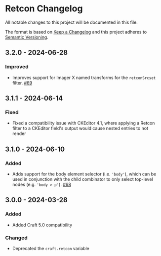 # Retcon Changelog

All notable changes to this project will be documented in this file.

The format is based on [Keep a Changelog](http://keepachangelog.com/) and this project adheres to [Semantic Versioning](http://semver.org/).

## 3.2.0 - 2024-06-28
### Improved  
- Improves support for Imager X named transforms for the `retconSrcset` filter. [#69](https://github.com/mmikkel/Retcon-Craft/issues/69)

## 3.1.1 - 2024-06-14
### Fixed
- Fixed a compatibility issue with CKEditor 4.1, where applying a Retcon filter to a CKEditor field's output would cause nested entries to not render 

## 3.1.0 - 2024-06-10
### Added  
- Adds support for the body element selector (i.e. `'body'`), which can be used in conjunction with the child combinator to only select top-level nodes (e.g. `'body > p'`). [#68](https://github.com/mmikkel/Retcon-Craft/issues/68) 

## 3.0.0 - 2024-03-28
### Added
- Added Craft 5.0 compatibility
### Changed
- Deprecated the `craft.retcon` variable
